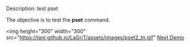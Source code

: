  Description: test pset

The objective is to test the **pset** command.



<img height="300" width="300" src="https://lanl.github.io/LaGriT/assets/images/pset2_tn.gif"
[Next Demo](main_rmmat.md)
